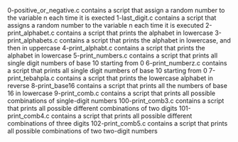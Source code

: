 0-positive_or_negative.c contains a script that assign a random number to the variable n each time it is exected
1-last_digit.c contains a script that assigns a random number to the variable n each time it is executed
2-print_alphabet.c contains a script that prints the alphabet in lowercase
3-print_alphabets.c contains a script that prints the alphabet in lowercase, and then in uppercase
4-print_alphabt.c contains a script that prints the alphabet in lowercase
5-print_numbers.c contains a script that prints all single digit numbers of base 10 starting from 0
6-print_numberz.c contains a script that prints all single digit numbers of base 10 starting from 0
7-print_tebahpla.c contains a script that prints the lowercase alphabet in reverse
8-print_base16 contains a script that prints all the numbers of base 16 in lowercase
9-print_comb.c contains a script that prints all possible combinations of single-digit numbers
100-print_comb3.c contains a script that prints all possible different combinations of two digits
101-print_comb4.c contains a script that prints all possible different combinations of three digits
102-print_comb5.c contains a script that prints all possible combinations of two two-digit numbers

